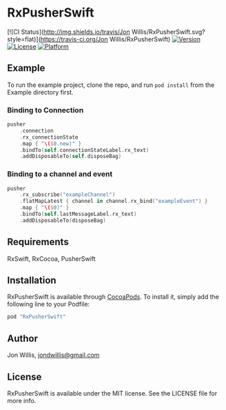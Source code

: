 # RxPusherSwift

[![CI Status](http://img.shields.io/travis/Jon Willis/RxPusherSwift.svg?style=flat)](https://travis-ci.org/Jon Willis/RxPusherSwift)
[![Version](https://img.shields.io/cocoapods/v/RxPusherSwift.svg?style=flat)](http://cocoapods.org/pods/RxPusherSwift)
[![License](https://img.shields.io/cocoapods/l/RxPusherSwift.svg?style=flat)](http://cocoapods.org/pods/RxPusherSwift)
[![Platform](https://img.shields.io/cocoapods/p/RxPusherSwift.svg?style=flat)](http://cocoapods.org/pods/RxPusherSwift)

## Example

To run the example project, clone the repo, and run `pod install` from the Example directory first.

### Binding to Connection

```swift
pusher
    .connection
    .rx_connectionState
    .map { "\($0.new)" }
    .bindTo(self.connectionStateLabel.rx_text)
    .addDisposableTo(self.disposeBag)
```

### Binding to a channel and event

```swift
pusher
    .rx_subscribe("exampleChannel")
    .flatMapLatest { channel in channel.rx_bind("exampleEvent") }
    .map { "\($0)" }
    .bindTo(self.lastMessageLabel.rx_text)
    .addDisposableTo(disposeBag)
```


## Requirements

RxSwift, RxCocoa, PusherSwift

## Installation

RxPusherSwift is available through [CocoaPods](http://cocoapods.org). To install
it, simply add the following line to your Podfile:

```ruby
pod "RxPusherSwift"
```

## Author

Jon Willis, jondwillis@gmail.com

## License

RxPusherSwift is available under the MIT license. See the LICENSE file for more info.

